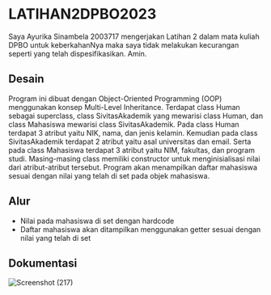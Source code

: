# LATIHAN2DPBO2023

Saya Ayurika Sinambela 2003717 mengerjakan Latihan 2 dalam mata kuliah DPBO untuk keberkahanNya maka saya tidak melakukan kecurangan seperti yang telah dispesifikasikan. Amin.

## Desain
Program ini dibuat dengan Object-Oriented Programming (OOP) menggunakan konsep Multi-Level Inheritance. Terdapat class Human sebagai superclass, class SivitasAkademik yang mewarisi class Human, dan class Mahasiswa mewarisi class SivitasAkademik. Pada class Human terdapat 3 atribut yaitu NIK, nama, dan jenis kelamin. Kemudian pada class SivitasAkademik terdapat 2 atribut yaitu asal universitas dan email. Serta pada class Mahasiswa terdapat 3 atribut yaitu NIM, fakultas, dan program studi. Masing-masing class memiliki constructor untuk menginisialisasi nilai dari atribut-atribut tersebut. Program akan menampilkan daftar mahasiswa sesuai dengan nilai yang telah di set pada objek mahasiswa.

## Alur
- Nilai pada mahasiswa di set dengan hardcode
- Daftar mahasiswa akan ditampilkan menggunakan getter sesuai dengan nilai yang telah di set

## Dokumentasi
![Screenshot (217)](https://user-images.githubusercontent.com/71563980/220386916-6229c008-3a63-4fd8-b8c6-2e545c223b5f.png)
